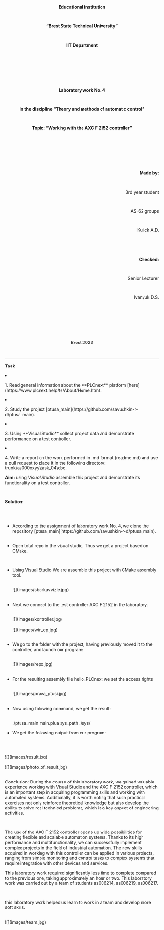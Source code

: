 <p align="center"><strong>Educational institution</strong></p><br>
<p align="center"><strong>“Brest State Technical University”</strong></p><br>
<p align="center"><strong>IIT Department</strong></p><br>
<br><br><br><br><br>
<p align="center"><strong>Laboratory work No. 4</strong></p><br>
<p align="center"><strong>In the discipline “Theory and methods of automatic control”</strong></p><br>
<p align="center"><strong>Topic: “Working with the AXC F 2152 controller”</strong></p><br>
<br><br><br><br><br>
<p align="right"><strong>Made by:</strong></p><br>
<p align="right">3rd year student</p><br>
<p align="right">AS-62 groups</p><br>
<p align="right">Kulick A.D.</p>
<br><br><br>
<p align="right"><strong>Checked:</strong></p><br>
<p align="right">Senior Lecturer</p><br>
<p align="right">Ivanyuk D.S.</p><br>
<br><br><br><br><br>
<p align="center">Brest 2023</p><br>

---
<p><strong>Task</strong><p>
<li><p>1. Read general information about the **PLCnext** platform [here](https://www.plcnext.help/te/About/Home.htm).</li></p>

<li><p>2. Study the project [ptusa_main](https://github.com/savushkin-r-d/ptusa_main).</li></p>

<li><p>3. Using **Visual Studio** collect project data and demonstrate performance on a test controller.</li></p>

<li><p>4. Write a report on the work performed in .md format (readme.md) and use a pull request to place it in the following directory: trunk\as000xxyy\task_04\doc.</li></p>
<p> <strong>Aim: </strong>using <em>Visual Studio</em> assemble this project and demonstrate its functionality on a test controller.</p> 
<br>
<p> <strong>Solution:</strong> </p>
<br>
<ul>
<br>
<li>According to the assignment of laboratory work No. 4, we clone the repository [ptusa_main](https://github.com/savushkin-r-d/ptusa_main).</li>
<br>
<li><p>Open total repo in the visual studio. Thus we get a project based on CMake.</p></li>
<br>
<li><p>Using Visual Studio We are assemble this project with CMake assembly tool.</p></li>
<br>
![](images/sborkavvizle.jpg)
<br><br>
<li><p>Next we connect to the test controller AXC F 2152 in the laboratory.</p></li>
<br>
![](images/kontroller.jpg)
<br><br>
![](images/win_cp.jpg)
<br><br>
<li><p>We go to the folder with the project, having previously moved it to the controller, and launch our program:</p></li>
<br>
![](images/repo.jpg)
<br><br>
<li><p>For the resulting assembly file hello_PLCnext we set the access rights</p></li>
<br>
![](images/prava_ptusi.jpg)
<br><br>
<li><p>Now using folowing command, we get the result: </p></li>
<br>
./ptusa_main  main.plua  sys_path  ./sys/
<br>
<li><p>We get the following output from our program: </p></li>
<br>
</ul>
<br>
![](images/result.jpg)
<br><br>
![](images/photo_of_result.jpg)
<br><br>
<p> Conclusion: During the course of this laboratory work, we gained valuable experience working with Visual Studio and the AXC F 2152 controller, which is an important step in acquiring programming skills and working with automated systems. Additionally, it is worth noting that such practical exercises not only reinforce theoretical knowledge but also develop the ability to solve real technical problems, which is a key aspect of engineering activities.</p>
<br>
<p>The use of the AXC F 2152 controller opens up wide possibilities for creating flexible and scalable automation systems. Thanks to its high performance and multifunctionality, we can successfully implement complex projects in the field of industrial automation. The new skills acquired in working with this controller can be applied in various projects, ranging from simple monitoring and control tasks to complex systems that require integration with other devices and services.
<br>
<p>This laboratory work required significantly less time to complete compared to the previous one, taking approximately an hour or two. This laboratory work was carried out by a team of students as006214, as006219, as006217.</p>
<br>
<p>this laboratory work helped us learn to work in a team and develop more soft skills.</p><br>
![](images/team.jpg)
<br><br>